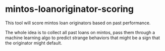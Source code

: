 # mintos-loanoriginator-scoring
This tool will score mintos loan originators based on past performance.

The whole idea is to collect all past loans on mintos, pass them through a machine learning algo to predict strange behaviors that might be a sign that the originator might default.
